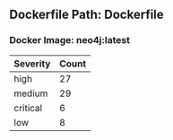## Dockerfile Path: Dockerfile

### Docker Image: neo4j:latest
| Severity | Count |
|----------|-------|
| high | 27 |
| medium | 29 |
| critical | 6 |
| low | 8 |